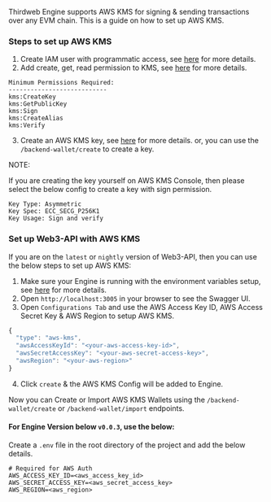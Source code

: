 Thirdweb Engine supports AWS KMS for signing & sending transactions over any EVM chain. This is a guide on how to set up AWS KMS.

### Steps to set up AWS KMS

1. Create IAM user with programmatic access, see [here](https://docs.aws.amazon.com/IAM/latest/UserGuide/id_users_create.html#id_users_create_console) for more details.
2. Add create, get, read permission to KMS, see [here](https://docs.aws.amazon.com/kms/latest/developerguide/control-access.html) for more details.

```
Minimum Permissions Required:
---------------------------
kms:CreateKey
kms:GetPublicKey
kms:Sign
kms:CreateAlias
kms:Verify
```

3. Create an AWS KMS key, see [here](https://docs.aws.amazon.com/kms/latest/developerguide/create-keys.html) for more details. or, you can use the `/backend-wallet/create` to create a key.

NOTE:

If you are creating the key yourself on AWS KMS Console, then please select the below config to create a key with sign permission.

```
Key Type: Asymmetric
Key Spec: ECC_SECG_P256K1
Key Usage: Sign and verify
```

### Set up Web3-API with AWS KMS

If you are on the `latest` or `nightly` version of Web3-API, then you can use the below steps to set up AWS KMS:

1. Make sure your Engine is running with the environment variables setup, see [here](../1-user-guide.md) for more details.
2. Open `http://localhost:3005` in your browser to see the Swagger UI.
3. Open `Configurations Tab` and use the AWS Access Key ID, AWS Access Secret Key & AWS Region to setup AWS KMS.

```js
{
  "type": "aws-kms",
  "awsAccessKeyId": "<your-aws-access-key-id>",
  "awsSecretAccessKey": "<your-aws-secret-access-key>",
  "awsRegion": "<your-aws-region>"
}
```

4. Click `create` & the AWS KMS Config will be added to Engine.

Now you can Create or Import AWS KMS Wallets using the `/backend-wallet/create` or `/backend-wallet/import` endpoints.

#### For Engine Version below `v0.0.3`, use the below:

Create a `.env` file in the root directory of the project and add the below details.

```
# Required for AWS Auth
AWS_ACCESS_KEY_ID=<aws_access_key_id>
AWS_SECRET_ACCESS_KEY=<aws_secret_access_key>
AWS_REGION=<aws_region>
```
